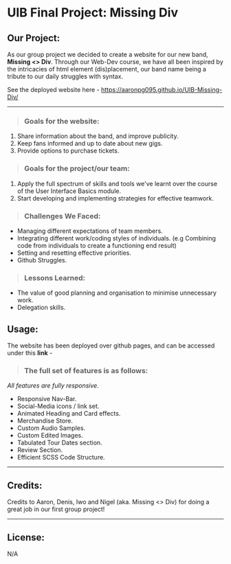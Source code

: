 # **UIB Final Project:** Missing Div

## Our Project:

As our group project we decided to create a website for our new band, **Missing <> Div**. Through our Web-Dev course, we have all been inspired by the intricacies of html element (dis)placement, our band name being a tribute to our daily struggles with syntax.

See the deployed website here - https://aaronpg095.github.io/UIB-Missing-Div/

---

> ### Goals for the website:

1. Share information about the band, and improve publicity.
2. Keep fans informed and up to date about new gigs.
3. Provide options to purchase tickets.

> ### Goals for the project/our team:

1. Apply the full spectrum of skills and tools we've learnt over the course of the User Interface Basics module.
2. Start developing and implementing strategies for effective teamwork.

> ### Challenges We Faced:

- Managing different expectations of team members.
- Integrating different work/coding styles of individuals. (e.g Combining code from individuals to create a functioning end result)
- Setting and resetting effective priorities.
- Github Struggles.

> ### Lessons Learned:

- The value of good planning and organisation to minimise unnecessary work.
- Delegation skills.

## Usage:

The website has been deployed over github pages, and can be accessed under this **link** -

> ### The full set of features is as follows:

_All features are fully responsive._

- Responsive Nav-Bar.
- Social-Media icons / link set.
- Animated Heading and Card effects.
- Merchandise Store.
- Custom Audio Samples.
- Custom Edited Images.
- Tabulated Tour Dates section.
- Review Section.
- Efficient SCSS Code Structure.

---

## Credits:

Credits to Aaron, Denis, Iwo and Nigel (aka. Missing <> Div) for doing a great job in our first group project!

---

## License:

N/A
